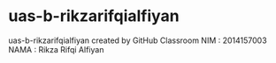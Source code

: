 # uas-b-rikzarifqialfiyan
uas-b-rikzarifqialfiyan created by GitHub Classroom
NIM : 2014157003
NAMA : Rikza Rifqi Alfiyan
